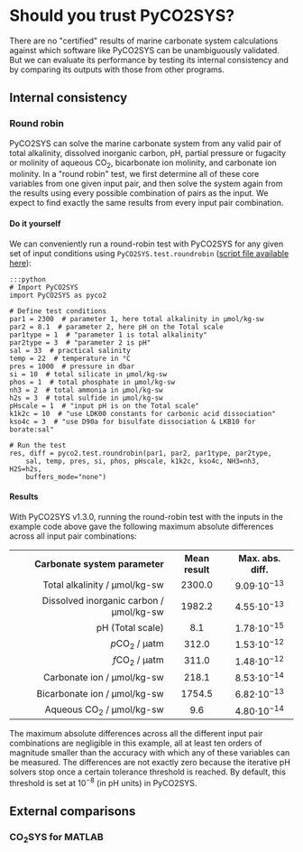 # Should you trust PyCO2SYS?

There are no "certified" results of marine carbonate system calculations against which software like PyCO2SYS can be unambiguously validated.  But we can evaluate its performance by testing its internal consistency and by comparing its outputs with those from other programs.

## Internal consistency

### Round robin

PyCO2SYS can solve the marine carbonate system from any valid pair of total alkalinity, dissolved inorganic carbon, pH, partial pressure or fugacity or molinity of aqueous CO<sub>2</sub>, bicarbonate ion molinity, and carbonate ion molinity.  In a "round robin" test, we first determine all of these core variables from one given input pair, and then solve the system again from the results using every possible combination of pairs as the input.  We expect to find exactly the same results from every input pair combination.

#### Do it yourself

We can conveniently run a round-robin test with PyCO2SYS for any given set of input conditions using `PyCO2SYS.test.roundrobin` ([script file available here](https://github.com/mvdh7/PyCO2SYS/blob/master/examples/round-robin.py)):

    :::python
    # Import PyCO2SYS
    import PyCO2SYS as pyco2

    # Define test conditions
    par1 = 2300  # parameter 1, here total alkalinity in μmol/kg-sw
    par2 = 8.1  # parameter 2, here pH on the Total scale
    par1type = 1  # "parameter 1 is total alkalinity"
    par2type = 3  # "parameter 2 is pH"
    sal = 33  # practical salinity
    temp = 22  # temperature in °C
    pres = 1000  # pressure in dbar
    si = 10  # total silicate in μmol/kg-sw
    phos = 1  # total phosphate in μmol/kg-sw
    nh3 = 2  # total ammonia in μmol/kg-sw
    h2s = 3  # total sulfide in μmol/kg-sw
    pHscale = 1  # "input pH is on the Total scale"
    k1k2c = 10  # "use LDK00 constants for carbonic acid dissociation"
    kso4c = 3  # "use D90a for bisulfate dissociation & LKB10 for borate:sal"

    # Run the test
    res, diff = pyco2.test.roundrobin(par1, par2, par1type, par2type,
        sal, temp, pres, si, phos, pHscale, k1k2c, kso4c, NH3=nh3, H2S=h2s,
        buffers_mode="none")

#### Results

With PyCO2SYS v1.3.0, running the round-robin test with the inputs in the example code above gave the following maximum absolute differences across all input pair combinations:

<div style="text-align:center">
<!-- HTML for table generated with examples/round-robin.py -->
<table>
<tr><th style="text-align:right">Carbonate system parameter</th><th style="text-align:center">Mean result</th><th style="text-align:center">Max. abs. diff.</th></tr>
<tr><td style="text-align:right">Total alkalinity / μmol/kg-sw</td><td style="text-align:center">2300.0</td><td style="text-align:center">9.09·10<sup>−13</sup></td></tr>
<tr><td style="text-align:right">Dissolved inorganic carbon / μmol/kg-sw</td><td style="text-align:center">1982.2</td><td style="text-align:center">4.55·10<sup>−13</sup></td></tr>
<tr><td style="text-align:right">pH (Total scale)</td><td style="text-align:center">8.1</td><td style="text-align:center">1.78·10<sup>−15</sup></td></tr>
<tr><td style="text-align:right"><i>p</i>CO<sub>2</sub> / μatm</td><td style="text-align:center">312.0</td><td style="text-align:center">1.53·10<sup>−12</sup></td></tr>
<tr><td style="text-align:right"><i>f</i>CO<sub>2</sub> / μatm</td><td style="text-align:center">311.0</td><td style="text-align:center">1.48·10<sup>−12</sup></td></tr>
<tr><td style="text-align:right">Carbonate ion / μmol/kg-sw</td><td style="text-align:center">218.1</td><td style="text-align:center">8.53·10<sup>−14</sup></td></tr>
<tr><td style="text-align:right">Bicarbonate ion / μmol/kg-sw</td><td style="text-align:center">1754.5</td><td style="text-align:center">6.82·10<sup>−13</sup></td></tr>
<tr><td style="text-align:right">Aqueous CO<sub>2</sub> / μmol/kg-sw</td><td style="text-align:center">9.6</td><td style="text-align:center">4.80·10<sup>−14</sup></td></tr>
</table>
</div>

The maximum absolute differences across all the different input pair combinations are negligible in this example, all at least ten orders of magnitude smaller than the accuracy with which any of these variables can be measured.  The differences are not exactly zero because the iterative pH solvers stop once a certain tolerance threshold is reached.  By default, this threshold is set at 10<sup>−8</sup> (in pH units) in PyCO2SYS.

## External comparisons

### CO<sub>2</sub>SYS for MATLAB
